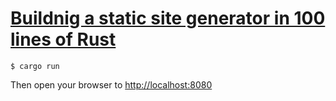 # [Buildnig a static site generator in 100 lines of Rust](https://kerkour.com/blog/rust-static-site-generator)


```shell
$ cargo run
```

Then open your browser to [http://localhost:8080](http://localhost:8080)
